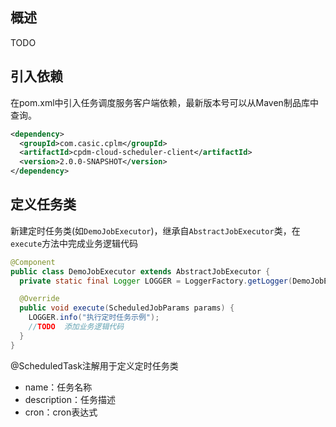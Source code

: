 ## 概述
TODO


## 引入依赖
在pom.xml中引入任务调度服务客户端依赖，最新版本号可以从Maven制品库中查询。
```xml
<dependency>
  <groupId>com.casic.cplm</groupId>
  <artifactId>cpdm-cloud-scheduler-client</artifactId>
  <version>2.0.0-SNAPSHOT</version>
</dependency>
```

## 定义任务类
新建定时任务类(如`DemoJobExecutor`)，继承自`AbstractJobExecutor`类，在`execute`方法中完成业务逻辑代码
```java
@Component
public class DemoJobExecutor extends AbstractJobExecutor {
  private static final Logger LOGGER = LoggerFactory.getLogger(DemoJobExecutor.class);

  @Override
  public void execute(ScheduledJobParams params) {
    LOGGER.info("执行定时任务示例");
    //TODO  添加业务逻辑代码
  }
}
```
@ScheduledTask注解用于定义定时任务类
* name：任务名称
* description：任务描述
* cron：cron表达式